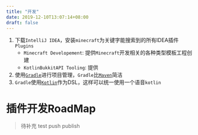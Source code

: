 ```yaml
---
title: "开发"
date: 2019-12-10T13:07:14+08:00
draft: false
---
```


1. 下载`IntelliJ IDEA`，安装`minecraft`为关键字能搜索到的所有IDEA插件`Plugins`
    - `Minecraft Developement`: 提供`Minecraft`开发相关的各种类型模板工程创建
    - `KotlinBukkitAPI Tooling`: 提供
2. 使用[`Gradle`](https://gradle.org/)进行项目管理，`Gradle`比[`Maven`](http://maven.apache.org/)简洁
3. `Gradle`使用[`Kotlin`](https://kotlinlang.org/)作为DSL，这样可以统一使用一个语音`kotlin`

# 插件开发RoadMap

> 待补充
> test push publish
